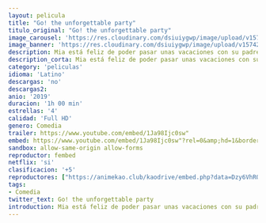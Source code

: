 ```yaml
---
layout: pelicula
title: "Go! the unforgettable party"
titulo_original: "Go! the unforgettable party"
image_carousel: 'https://res.cloudinary.com/dsiuiygwp/image/upload/v1574294843/go-min_wusdaa.jpg'
image_banner: 'https://res.cloudinary.com/dsiuiygwp/image/upload/v1574294852/go-the-min_humiov.jpg'
description: Mia está feliz de poder pasar unas vacaciones con su padre, pero Lupe, Mercedes, Juanma y Álvaro llegan por sorpresa al mismo resort ... ¡y traen el drama escolar con ellos!
description_corta: Mia está feliz de poder pasar unas vacaciones con su padre, pero Lupe, Mercedes, Juanma y Álvaro llegan por sorpresa al mismo resort ... ¡y traen el drama escolar con ellos!
category: 'peliculas'
idioma: 'Latino'
descargas: 'no'
descargas2:
anio: '2019'
duracion: '1h 00 min'
estrellas: '4'
calidad: 'Full HD'
genero: Comedia
trailer: https://www.youtube.com/embed/1Ja98Ijc0sw"
embed: https://www.youtube.com/embed/1Ja98Ijc0sw"?rel=0&amp;hd=1&border=0&wmode=opaque&enablejsapi=1&modestbranding=1&controls=1&showinfo=1
sandbox: allow-same-origin allow-forms
reproductor: fembed
netflix: 'si'
clasificacion: '+5'
reproductores: ["https://animekao.club/kaodrive/embed.php?data=Dzy6VhRQKQyPO5gQBQdTqH4hqaRGrt9euOPkdLAi8Io9K8nXAefe7Hm30TXG/dITPdx3C5bnavCNiutiwzUHfCX1wInskeXj5c+khIiyk6JT0K5it41VZWzSbysa9DBtNFqC/i1FZoZEdrC8TYM2HgXBOrOBdKc6LPJnDNx3v7jBEB3uHEPNuWjjPaXmyYl4vK5PgNFEiaDldKQy1SCyxQpUgUoP1CT8P3mSWbB8aW6ohQvqR0VI54CzaTNecK51z1Fu3jNWcHS8O40yEbZvYEz4wjq8Z8Eo9vtTL3KTXcHpgEodQsZ1qjZlqHbOq4Repmua1dFQ+q6Va3UQ32y3uKMzJXfeJPpdeR28M+KyciDzVPszLBBx6UjCxG+rUjR5j481qyJLcknXM1AdyOVduQ==","https://api.cuevana3.io/stream/index.php?file=ek5lbm9xYWNrS0xYMTZLa2xNbkdvY3ZTb3BtZng4TGp6ZFpobGFMUGtOVFYySmlocU5XTzJkRE1tcHFuajVPb2w1eGphMkhEMGVQWDA2S21ZY1hRNEpQWHAyTmtrNWVsblpwbmtYK2p0ZEtzcDJHZm81WT0","https://upstream.to/embed-vz13c94nhpkm.html"]
tags:
- Comedia
twitter_text: Go! the unforgettable party
introduction: Mia está feliz de poder pasar unas vacaciones con su padre, pero Lupe, Mercedes, Juanma y Álvaro llegan por sorpresa al mismo resort ... ¡y traen el drama escolar con ellos!
---
```













